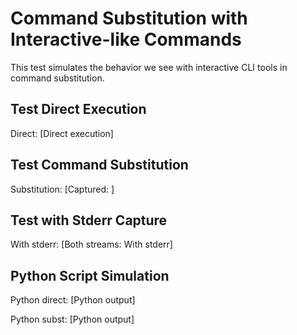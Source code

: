 # Command Substitution with Interactive-like Commands

This test simulates the behavior we see with interactive CLI tools in command substitution.

## Test Direct Execution

Direct: [Direct execution]

## Test Command Substitution

Substitution: [Captured: ]

## Test with Stderr Capture

With stderr: [Both streams: With stderr]

## Python Script Simulation

Python direct: [Python output]

Python subst: [Python output]